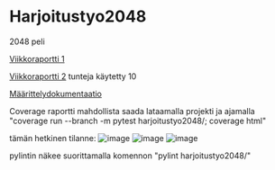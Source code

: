 # Harjoitustyo2048

2048 peli


[Viikkoraportti 1](https://github.com/Tiiawss/Harjoitustyo2048/blob/main/Dokumentaatio/Viikkorapotti%201.pdf)

[Viikkoraportti 2](https://github.com/Tiiawss/Harjoitustyo2048/blob/main/Dokumentaatio/Viikkoraportti%202.pdf) tunteja käytetty 10

[Määrittelydokumentaatio](https://github.com/Tiiawss/Harjoitustyo2048/blob/main/Dokumentaatio/M%C3%A4%C3%A4rittelydokumentaatio.pdf)


Coverage raportti mahdollista saada lataamalla projekti ja ajamalla "coverage run --branch -m pytest harjoitustyo2048/; coverage html"

tämän hetkinen tilanne:
![image](https://github.com/user-attachments/assets/ae92d85f-7afd-4dfb-ae5a-daf5fdf44056)
![image](https://github.com/user-attachments/assets/fea4c38b-6af7-4ac5-867b-026cec93b12f)
![image](https://github.com/user-attachments/assets/53e24071-4e05-43aa-8f16-9765945497ac)




pylintin näkee suorittamalla komennon "pylint harjoitustyo2048/"
